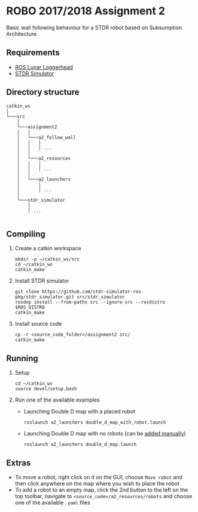 # ROBO 2017/2018 Assignment 2
Basic wall following behaviour for a STDR robot based on Subsumption Architecture

## Requirements
- [ROS Lunar Loggerhead](http://wiki.ros.org/lunar)
- [STDR Simulator](#compiling)

## Directory structure
```
catkin_ws  
│
└───src
    │
    └───assignment2
    │   │
    │   └───a2_follow_wall
    │   │   │
    │   │   │ ...
    │   │
    │   └───a2_resources
    │   │   │
    │   │   │ ...
    │   │
    │   └───a2_launchers
    │       │ 
    │       │ ...
    │
    └───stdr_simulator
        │
        │ ...
    
```

## Compiling
1. Create a catkin workspace
    ```
    mkdir -p ~/catkin_ws/src
    cd ~/catkin_ws
    catkin_make
    ```

2. Install STDR simulator
    ```
    git clone https://github.com/stdr-simulator-ros-pkg/stdr_simulator.git src/stdr_simulator
    rosdep install --from-paths src --ignore-src --rosdistro $ROS_DISTRO
    catkin_make
    ```

3. Install source code
    ```
    cp -r <source_code_folder>/assignment2 src/
    catkin_make
    ```

## Running
1. Setup
    ```
    cd ~/catkin_ws
    source devel/setup.bash
    ```

2. Run one of the available examples
    - Launching Double D map with a placed robot
        ```
        roslaunch a2_launchers double_d_map_with_robot.launch
        ```
    
    - Launching Double D map with no robots (can be [added manually](#extras))
        ```
        roslaunch a2_launchers double_d_map.launch
        ```

## Extras
- To move a robot, right click on it on the GUI, choose `Move robot` and then click anywhere on the map where you wish to place the robot
- To add a robot to an empty map, click the 2nd button to the left on the top toolbar, navigate to `<source_code>/a2_resources/robots` and choose one of the available `.yaml` files